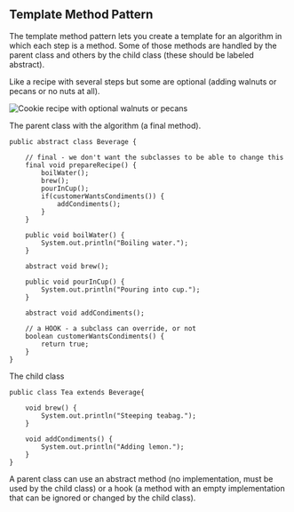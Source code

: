 ## Template Method Pattern

The template method pattern lets you create a template for an algorithm in which each step is a method.
Some of those methods are handled by the parent class and others by the child class (these should be labeled abstract).

Like a recipe with several steps but some are optional (adding walnuts or pecans or no nuts at all).

![Cookie recipe with optional walnuts or pecans](https://user-images.githubusercontent.com/22779199/37430436-7c50bb9a-27a8-11e8-829a-d85af8d4ebf7.jpg)  

The parent class with the algorithm (a final method).


    public abstract class Beverage {
	
		// final - we don't want the subclasses to be able to change this
		final void prepareRecipe() {
			boilWater();
			brew();
			pourInCup();
			if(customerWantsCondiments()) {
				addCondiments();
			}
		}

		public void boilWater() {
			System.out.println("Boiling water.");
		}

		abstract void brew();

		public void pourInCup() {
			System.out.println("Pouring into cup.");
		}

		abstract void addCondiments();
		
		// a HOOK - a subclass can override, or not
		boolean customerWantsCondiments() {
			return true;
		}
    }
    
The child class

	public class Tea extends Beverage{

		void brew() {
			System.out.println("Steeping teabag.");		
		}

		void addCondiments() {
			System.out.println("Adding lemon.");
		}
	}
	
A parent class can use an abstract method (no implementation, must be used by the child class) 
or a hook (a method with an empty implementation that can be ignored or changed by the child class).

